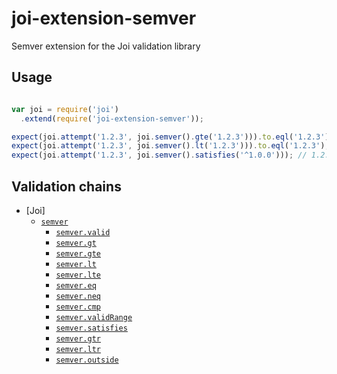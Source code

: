 # joi-extension-semver

Semver extension for the Joi validation library

## Usage

```js

var joi = require('joi')
  .extend(require('joi-extension-semver'));

expect(joi.attempt('1.2.3', joi.semver().gte('1.2.3'))).to.eql('1.2.3'); //1.2.3
expect(joi.attempt('1.2.3', joi.semver().lt('1.2.3'))).to.eql('1.2.3'); // throw ValidationError
expect(joi.attempt('1.2.3', joi.semver().satisfies('^1.0.0'))); // 1.2.3
```

## Validation chains

- [Joi]
  - [`semver`](#semver)
    - [`semver.valid`](#valid)
    - [`semver.gt`](#gt)
    - [`semver.gte`](#gte)
    - [`semver.lt`](#lt)
    - [`semver.lte`](#lte)
    - [`semver.eq`](#eq)
    - [`semver.neq`](#neq)
    - [`semver.cmp`](#cmp)
    - [`semver.validRange`](#validRange)
    - [`semver.satisfies`](#satisfies)
    - [`semver.gtr`](#gtr)
    - [`semver.ltr`](#ltr)
    - [`semver.outside`](#outside)

